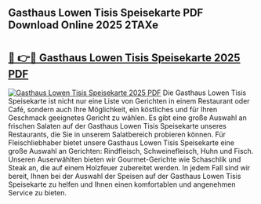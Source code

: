 ## Gasthaus Lowen Tisis Speisekarte PDF Download Online 2025 2TAXe

# <h2><a href="http://gc6k6f.nevu.top/?p=Gasthaus+Lowen+Tisis+Speisekarte">🔗 👉🔴 Gasthaus Lowen Tisis Speisekarte 2025 PDF</a></h2>

[![Gasthaus Lowen Tisis Speisekarte 2025 PDF](https://i.imgur.com/dBaPXMq.png)](http://gc6k6f.nevu.top/?p=Gasthaus+Lowen+Tisis+Speisekarte)
Die Gasthaus Lowen Tisis Speisekarte ist nicht nur eine Liste von Gerichten in einem Restaurant oder Café, sondern auch Ihre Möglichkeit, ein köstliches und für Ihren Geschmack geeignetes Gericht zu wählen. Es gibt eine große Auswahl an frischen Salaten auf der Gasthaus Lowen Tisis Speisekarte unseres Restaurants, die Sie in unserem Salatbereich probieren können. Für Fleischliebhaber bietet unsere Gasthaus Lowen Tisis Speisekarte eine große Auswahl an Gerichten: Rindfleisch, Schweinefleisch, Huhn und Fisch. Unseren Auserwählten bieten wir Gourmet-Gerichte wie Schaschlik und Steak an, die auf einem Holzfeuer zubereitet werden. In jedem Fall sind wir bereit, Ihnen bei der Auswahl der Speisen auf der Gasthaus Lowen Tisis Speisekarte zu helfen und Ihnen einen komfortablen und angenehmen Service zu bieten.
